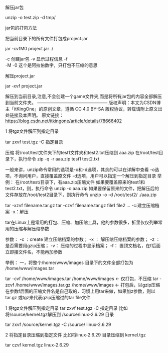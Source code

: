 解压jar包

unzip -o test.zip -d tmp/

jar包的打包方法


把当前目录下的所有文件打包成project.jar

jar -cvfM0 project.jar ./

-c   创建jar包
-v   显示过程信息
-f    
-M
-0   这个是阿拉伯数字，只打包不压缩的意思

解压project.jar

jar -xvf project.jar

解压到当前目录,注意,不会创建一个game文件夹,而是将所有jar包的内容全部解压到当前文件夹。
————————————————
版权声明：本文为CSDN博主「itKingOne」的原创文章，遵循 CC 4.0 BY-SA 版权协议，转载请附上原文出处链接及本声明。
原文链接：https://blog.csdn.net/itkingone/article/details/78666402


1 将tgz文件解压到指定目录

tar   zxvf    test.tgz  -C  指定目录

压缩
将/root/test文件夹下的test1文件夹和test2.txt压缩到 aaa.zip
在/root/test目录下，执行命令
zip -q -r aaa.zip test1 test2.txt

一般来讲，unzip命令常用的选项是-o和-d选项，其余的可以在详解中查看
-o选项，不询问用户，直接覆盖原文件
-d选项，用户可以指定一个解压到指定目录
举例：
在/root/test/目录下，有aaa.zip压缩文件
如果要覆盖原来的test1和test2.txt，则，执行命令
unzip -o aaa.zip
如果要保留原来的文件，把解压后的文件存放在/root/test2目录下，则执行命令
unzip -o -d /root/test2/ ./aaa.zip

tar -xzvf filename.tar.gz
tar -czvf filename.tar.gz file1 file2 ...
-c:建立压缩档案
-x：解压

tar在Linux上是常用的打包、压缩、加压缩工具，他的参数很多，折里仅仅列举常用的压缩与解压缩参数

参数：
-c ：create 建立压缩档案的参数；
-x ： 解压缩压缩档案的参数；
-z ： 是否需要用gzip压缩；
-v： 压缩的过程中显示档案；
-f： 置顶文档名，在f后面立即接文件名，不能再加参数

举例： 一，将整个/home/www/images 目录下的文件全部打包为 /home/www/images.tar

tar -cvf /home/www/images.tar /home/www/images ← 仅打包，不压缩
tar -zcvf /home/www/images.tar.gz /home/www/images ← 打包后，以gzip压缩
在参数f后面的压缩文件名是自己取的，习惯上用tar来做，如果加z参数，则以tar.gz 或tgz来代表gzip压缩过的tar file文件

1 将tgz文件解压到指定目录
tar zxvf test.tgz -C 指定目录
比如将/source/kernel.tgz解压到 /source/linux-2.6.29 目录

tar zxvf /source/kernel.tgz -C /source/ linux-2.6.29

2 将指定目录压缩到指定文件
比如将linux-2.6.29 目录压缩到 kernel.tgz

tar czvf kernel.tgz linux-2.6.29